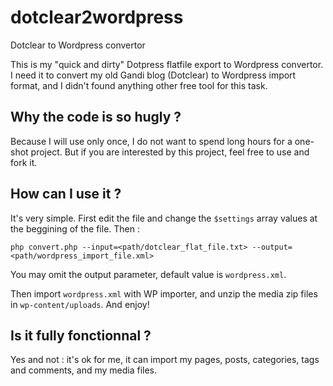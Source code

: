 # dotclear2wordpress
Dotclear to Wordpress convertor

This is my "quick and dirty" Dotpress flatfile export to Wordpress convertor.
I need it to convert my old Gandi blog (Dotclear) to Wordpress import format,
and I didn't found anything other free tool for this task. 

Why the code is so hugly ?
----
Because I will use only once, I do not want to spend long hours for a one-shot project.
But if you are interested by this project, feel free to use and fork it.

How can I use it ?
-----
It's very simple. First edit the file and change the `$settings` array values at the
beggining of the file. Then :

    php convert.php --input=<path/dotclear_flat_file.txt> --output=<path/wordpress_import_file.xml>

You may omit the output parameter, default value is `wordpress.xml`.

Then import `wordpress.xml` with WP importer, and unzip the media zip files in
`wp-content/uploads`. And enjoy!

Is it fully fonctionnal ?
-----
Yes and not : it's ok for me, it can import my pages, posts, categories, tags and
comments, and my media files.
